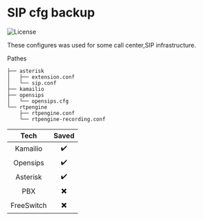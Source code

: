 # SIP cfg backup
![License](https://img.shields.io/github/license/mach1el/SIP-backup?color=pink&style=plastic)

These configures was used for some call center,SIP infrastructure.

Pathes

    ├── asterisk
    │   ├── extension.conf
    │   └── sip.conf
    ├── kamailio
    ├── opensips
    │   └── opensips.cfg
    └── rtpengine
        ├── rtpengine.conf
        └── rtpengine-recording.conf


| Tech  | Saved |
|:-----:|:-----:|
| Kamailio | :heavy_check_mark: |
| Opensips | :heavy_check_mark: |
| Asterisk | :heavy_check_mark: |
| PBX      | :heavy_multiplication_x: |
| FreeSwitch | :heavy_multiplication_x: |
